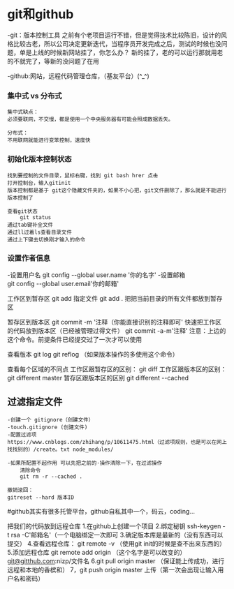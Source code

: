# git和github
-git：版本控制工具
之前有个老项目运行不错，但是觉得技术比较陈旧，设计的风格比较古老，所以公司决定更新迭代，当程序员开发完成之后，测试的时候也没问题，单是上线的时候新网站挂了，你怎么办？
新的挂了，老的可以运行那就用老的不就完了，等新的没问题了在用

-github:网站，远程代码管理仓库，（基友平台）(^_^)

### 集中式 vs 分布式
    集中式缺点：
    必须要联网，不交慢，都是使用一个中央服务器有可能会照成数据丢失。

    分布式：
    不用联网就能进行变笨控制，速度快
### 初始化版本控制状态
    找到要控制的文件目录，鼠标右键，找到 git bash hrer 点击
    打开控制台，输入gitinit
    版本控制都是基于 git这个隐藏文件夹的，如果不小心把，git文件删除了，那么就是不能进行版本控制了

    查看git状态
        git status
    通过tab键补全文件
    通过ll过着ls查看目录文件
    通过上下键去切换刚才输入的命令

### 设置作者信息
-设置用户名  git config --global 
user.name '你的名字'
-设置邮箱   
git config --global user.email'你的邮箱'

工作区到暂存区
 git add 指定文件
 git add . 把把当前目录的所有文件都放到暂存区

 暂存区到版本区
 git commit -m '注释（你能直接识别的注释即可'
 快速把工作区的代码放到版本区（已经被管理过得文件）
 git commit -a-m'注释'
 注意：上边的这个命令。前提条件已经提交过了一次才可以使用

 查看版本
 git log
 git reflog （如果版本操作的多使用这个命令）

 查看每个区域的不同点
    工作区跟暂存区的区别：
    git diff
工作区跟版本区的区别：
git different master
暂存区跟版本区的区别
git different --cached

## 过滤指定文件 
    -创建一个 gitignore（创建文件）
    -touch.gitignore (创建文件)
    -配置过滤项
    https://www.cnblogs.com/zhihang/p/10611475.html（过滤项规则，也是可以在网上找找别的）/create。txt node_modules/

    -如果所配置不起作用 可以先把之前的·操作清除一下，在过滤操作
        清除命令
        git rm -r --cached .

    撤销滚回：
    gitreset --hard 版本ID

#github其实有很多托管平台，github自私其中一个，码云，coding...

把我们的代码放到远程仓库
1.在github上创建一个项目
2.绑定秘钥
ssh-keygen -t rsa -C'邮箱名'（一个电脑绑定一次即可
3.确定版本库是最新的（没有东西可以提交）
4.查看远程仓库：
git remote -v （使用git init的时候是查不出来东西的）
5.添加远程仓库 
git remote add origin （这个名字是可以改变的）
git@gitthub.com:nizp/文件名
6.git pull origin master （保证能上传成功，进行远程和本地的香槟和）
7，git push origin master 上传（第一次会出现让输入用户名和密码）